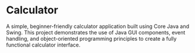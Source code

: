 # Calculator
A simple, beginner-friendly calculator application built using Core Java and Swing. This project demonstrates the use of Java GUI components, event handling, and object-oriented programming principles to create a fully functional calculator interface.

